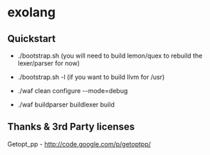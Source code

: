 exolang
=======

Quickstart
----------
- ./bootstrap.sh (you will need to build lemon/quex to rebuild the lexer/parser for now)
- ./bootstrap.sh -l (if you want to build llvm for /usr)

- ./waf clean configure --mode=debug
- ./waf buildparser buildlexer build

Thanks & 3rd Party licenses
---------------------------
Getopt_pp - http://code.google.com/p/getoptpp/